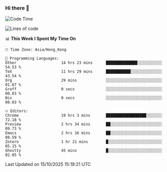 ### Hi there 👋

<!--
**nicehiro/nicehiro** is a ✨ _special_ ✨ repository because its `README.md` (this file) appears on your GitHub profile.

Here are some ideas to get you started:

- 🔭 I’m currently working on ...
- 🌱 I’m currently learning ...
- 👯 I’m looking to collaborate on ...
- 🤔 I’m looking for help with ...
- 💬 Ask me about ...
- 📫 How to reach me: ...
- 😄 Pronouns: ...
- ⚡ Fun fact: ...
-->

<!--START_SECTION:waka-->
![Code Time](http://img.shields.io/badge/Code%20Time-1%2C153%20hrs%2052%20mins-blue)

![Lines of code](https://img.shields.io/badge/From%20Hello%20World%20I%27ve%20Written-1.9%20million%20lines%20of%20code-blue)

📊 **This Week I Spent My Time On** 

```text
🕑︎ Time Zone: Asia/Hong_Kong

💬 Programming Languages: 
Other                    14 hrs 23 mins      ██████████████░░░░░░░░░░░   54.53 % 
TeX                      11 hrs 29 mins      ███████████░░░░░░░░░░░░░░   43.54 % 
Org                      29 mins             ░░░░░░░░░░░░░░░░░░░░░░░░░   01.87 % 
Groff                    0 secs              ░░░░░░░░░░░░░░░░░░░░░░░░░   00.03 % 
Nix                      0 secs              ░░░░░░░░░░░░░░░░░░░░░░░░░   00.03 % 

🔥 Editors: 
Chrome                   19 hrs 3 mins       ██████████████████░░░░░░░   72.18 % 
Preview                  2 hrs 34 mins       ██░░░░░░░░░░░░░░░░░░░░░░░   09.73 % 
Emacs                    2 hrs 16 mins       ██░░░░░░░░░░░░░░░░░░░░░░░   08.59 % 
Zotero                   1 hr 21 mins        █░░░░░░░░░░░░░░░░░░░░░░░░   05.15 % 
Ghostty                  45 mins             █░░░░░░░░░░░░░░░░░░░░░░░░   02.85 % 
```


 Last Updated on 15/10/2025 15:19:21 UTC
<!--END_SECTION:waka-->
